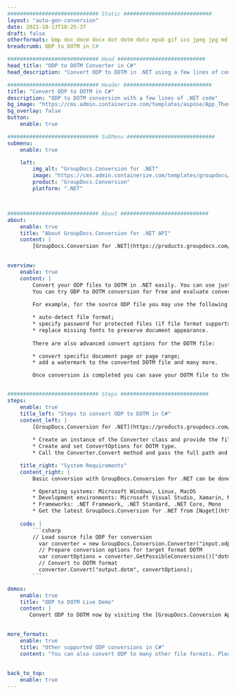 ```yaml
---
############################# Static ############################
layout: "auto-gen-conversion"
date: 2022-10-13T18:25:37
draft: false
otherformats: bmp doc docm docx dot dotm dotx epub gif ico jpeg jpg md odt ott pdf png psd rtf tex tif tiff txt xps
breadcrumb: ODP to DOTM in C#

############################# Head ############################
head_title: "ODP to DOTM Converter in C#"
head_description: "Convert ODP to DOTM in .NET using a few lines of code. Use the GroupDocs Document Conversion API to convert over 160 file formats."

############################# Header ############################
title: "Convert ODP to DOTM in C#"
description: "ODP to DOTM conversion with a few lines of .NET code"
bg_image: "https://cms.admin.containerize.com/templates/aspose/App_Themes/V3/images/bg/header1.png"
bg_overlay: false
button:
    enable: true

############################# SubMenu ############################
submenu:
    enable: true

    left:
        img_alt: "GroupDocs.Conversion for .NET"
        image: "https://cms.admin.containerize.com/templates/groupdocs/images/product-logos/90x90-noborder/groupdocs-conversion-net.png"
        product: "GroupDocs.Conversion"
        platform: ".NET"



############################# About ############################
about:
    enable: true
    title: "About GroupDocs.Conversion for .NET API"
    content: |
        [GroupDocs.Conversion for .NET](https://products.groupdocs.com/conversion/net/) can be used to convert Microsoft Word, Excel, PowerPoint, PDF, Visio and other formats. GroupDocs.Conversion is a standalone API that is suitable for back-end and internal systems where high performance is required. It does not depend on any software such as Microsoft or Open Office.
    

overview:
    enable: true
    content: |
        Convert your ODP files to DOTM in .NET easily. You can use just a couple of C# code lines in any platform of your choice like - Windows, Linux, macOS.
        You can try ODP to DOTM conversion for free and evaluate conversion results quality.  Along with simple file conversion scenarios you can try more advanced options for loading source ODP file and for saving output DOTM result. 
        
        For example, for the source ODP file you may use the following load options:

        * auto-detect file format;
        * specify password for protected files (if file format supports it);
        * replace missing fonts to preserve document appearance.
        
        There are also advanced convert options for the DOTM file:

        * convert specific document page or page range;
        * add a watermark to the converted DOTM file and many more.

        Once conversion is completed you can save your DOTM file to the local file path or any third-party storage like FTP, Amazon S3, Google Drive, Dropbox etc. Please note - to convert ODP to DOTM there is no need for any additional software installed - like MS Office, Open Office, Adobe Acrobat Reader etc.


############################# Steps ############################
steps:
    enable: true
    title_left: "Steps to convert ODP to DOTM in C#"
    content_left: |
        [GroupDocs.Conversion for .NET](https://products.groupdocs.com/conversion/net/) makes it easy for developers to convert a ODP file to DOTM with a few lines of code.
        
        * Create an instance of the Converter class and provide the file ODP with the full path
        * Create and set ConvertOptions for DOTM type.
        * Call the Converter.Convert method and pass the full path and format (DOTM) as a parameter

    title_right: "System Requirements"
    content_right: |
        Basic conversion with GroupDocs.Conversion for .NET can be done in just a few simple steps. Our APIs are supported on all major platforms and operating systems. Before executing the code below, make sure you have the following prerequisites installed on your system.

        * Operating systems: Microsoft Windows, Linux, MacOS
        * Development environments: Microsoft Visual Studio, Xamarin, MonoDevelop
        * Frameworks: .NET Framework, .NET Standard, .NET Core, Mono
        * Get the latest GroupDocs.Conversion for .NET from [Nuget](https://www.nuget.org/packages/groupdocs.conversion)
         
    code: |
        ```csharp    
        // Load source file ODP for conversion
          var converter = new GroupDocs.Conversion.Converter("input.odp");
          // Prepare conversion options for target format DOTM
          var convertOptions = converter.GetPossibleConversions()["dotm"].ConvertOptions;
          // Convert to DOTM format
          converter.Convert("output.dotm", convertOptions);
        ```

demos:
    enable: true
    title: "ODP to DOTM Live Demo"
    content: |
       Convert ODP to DOTM now by visiting the [GroupDocs.Conversion App](https://products.groupdocs.app/conversion/family) website. Online demo has the following advantages
          

more_formats:
    enable: true
    title: "Other supported ODP conversions in C#"
    content: "You can also convert ODP to many other file formats. Please see the list below."
       
       
back_to_top:
    enable: true
---
```

